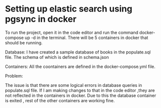 # Setting up elastic search using pgsync in docker

To run the project, open it in the code editor and run the command docker-compose up -d in the terminal. 
There will be 5 containers in docker that should be running.

Database:
I have created a sample database of books in the populate.sql file. The schema of which is defined in schema.json

Containers:
All the coontainers are defined in the docker-compose.yml file.

Problem:

The issue is that there are some logical errors in database queries in populate.sql file. If I am making changes to that in the code editor ,they are not reflected 
in the containers in docker. Due to this the database container is exited , rest of the other containers are working fine.
